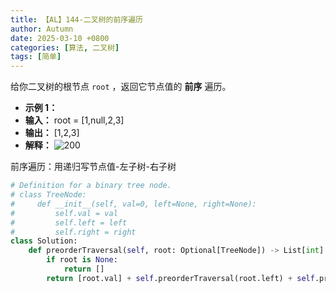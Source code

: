 ```yaml
---
title: 【AL】144-二叉树的前序遍历
author: Autumn
date: 2025-03-10 +0800
categories: [算法, 二叉树]
tags: [简单]
---
```



给你二叉树的根节点 `root` ，返回它节点值的 **前序** 遍历。

- **示例 1：**
- **输入：** root = [1,null,2,3]
- **输出：** [1,2,3]
- **解释：**
![200](https://assets.leetcode.com/uploads/2024/08/29/screenshot-2024-08-29-202743.png)

前序遍历：用递归写节点值-左子树-右子树

```Python
# Definition for a binary tree node.
# class TreeNode:
#     def __init__(self, val=0, left=None, right=None):
#         self.val = val
#         self.left = left
#         self.right = right
class Solution:
    def preorderTraversal(self, root: Optional[TreeNode]) -> List[int]:
        if root is None:
            return []
        return [root.val] + self.preorderTraversal(root.left) + self.preorderTraversal(root.right)
```